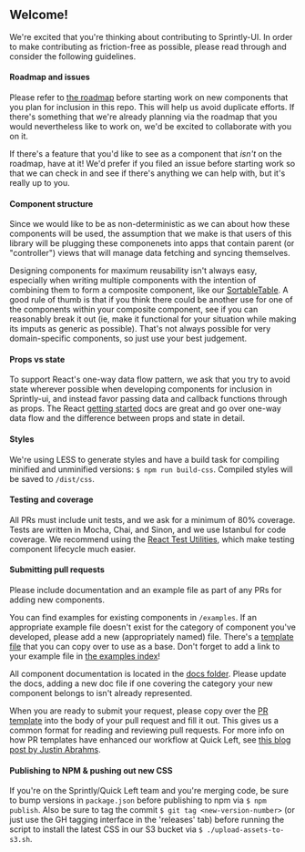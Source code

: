 ## Welcome!

We're excited that you're thinking about contributing to Sprintly-UI.
In order to make contributing as friction-free as possible, please read through and consider the following guidelines.

#### Roadmap and issues
Please refer to [the roadmap](roadmap.md) before starting work on new components that you plan for inclusion in this repo. This will help us avoid duplicate efforts. If there's something that we're already planning via the roadmap that you would nevertheless like to work on, we'd be excited to collaborate with you on it.

If there's a feature that you'd like to see as a component that _isn't_ on the roadmap, have at it! We'd prefer if you filed an issue before starting work so that we can check in and see if there's anything we can help with, but it's really up to you.

#### Component structure
Since we would like to be as non-deterministic as we can about how these components will be used, the assumption that we make is that users of this library will be plugging these componenets into apps that contain parent (or "controller") views that will manage data fetching and syncing themselves.

Designing components for maximum reusability isn't always easy, especially when writing multiple components with the intention of combining them to form a composite component, like our [SortableTable](src/components/sortable_table). A good rule of thumb is that if you think there could be another use for one of the components within your composite component, see if you can reasonably break it out (ie, make it functional for your situation while making its imputs as generic as possible). That's not always possible for very domain-specific components, so just use your best judgement.

#### Props vs state
To support React's one-way data flow pattern, we ask that you try to avoid state wherever possible when developing components for inclusion in Sprintly-ui, and instead favor passing data and callback functions through as props. The React [getting started](http://facebook.github.io/react/docs/thinking-in-react.html) docs are great and go over one-way data flow and the difference between props and state in detail.

#### Styles
We're using LESS to generate styles and have a build task for compiling minified and unminified versions: ```$ npm run build-css```. Compiled styles will be saved to ```/dist/css```.

#### Testing and coverage
All PRs must include unit tests, and we ask for a minimum of 80% coverage. Tests are written in Mocha, Chai, and Sinon, and we use Istanbul for code coverage. We recommend using the [React Test Utilities](https://facebook.github.io/react/docs/test-utils.html), which make testing component lifecycle much easier.

#### Submitting pull requests
Please include documentation and an example file as part of any PRs for adding new components.

You can find examples for existing components in ```/examples```. If an appropriate example file doesn't exist for the category of component you've developed, please add a new (appropriately named) file. There's a [template file](examples/template.html) that you can copy over to use as a base. Don't forget to add a link to your example file in [the examples index](examples/index.html)!

All component documentation is located in the [docs folder](docs/). Please update the docs, adding a new doc file if one covering the category your new component belongs to isn't already represented.

When you are ready to submit your request, please copy over the [PR template](PR_TEMPLATE.md) into the body of your pull request and fill it out. This gives us a common format for reading and reviewing pull requests. For more info on how PR templates have enhanced our workflow at Quick Left, see [this blog post by Justin Abrahms](https://quickleft.com/blog/pull-request-templates-make-code-review-easier/).

#### Publishing to NPM & pushing out new CSS
If you're on the Sprintly/Quick Left team and you're merging code, be sure to bump versions in ```package.json``` before publishing to npm via ```$ npm publish```. Also be sure to tag the commit ```$ git tag <new-version-number>``` (or just use the GH tagging interface in the 'releases' tab) before running the script to install the latest CSS in our S3 bucket via ```$ ./upload-assets-to-s3.sh```.
